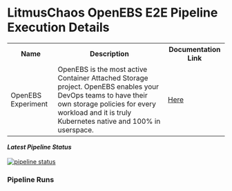 # LitmusChaos OpenEBS E2E Pipeline Execution Details

<table>
<tr>
<th> Name </th>
<th> Description </th>
<th> Documentation Link </th>
</tr>
<tr>
 <td> OpenEBS Experiment</td>
 <td> OpenEBS is the most active Container Attached Storage project. OpenEBS enables your DevOps teams to have their own storage policies for every workload and it is truly Kubernetes native and 100% in userspace. </td>
 <td>  <a href="https://docs.litmuschaos.io/docs"> Here </a> </td>
 </tr>
 </table>

***Latest Pipeline Status***</u><br><br>
[![pipeline status](https://gitlab.mayadata.io/litmuschaos/litmus-e2e/badges/openebs/pipeline.svg)](https://gitlab.mayadata.io/litmuschaos/litmus-e2e/commits/openebs)


### Pipeline Runs

